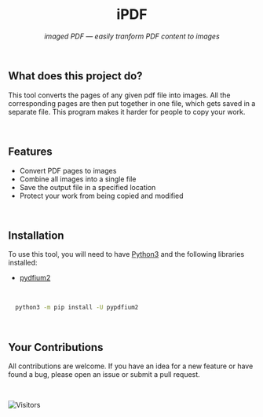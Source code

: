 <p align="center">
 <h1 align="center">iPDF</h1>
 <p align="center"><i>imaged PDF — easily tranform PDF content to images</i></p>
</p>
<br>

## What does this project do?
 This tool converts the pages of any given pdf file into images. All the corresponding pages are then put together in one file, which gets saved in a separate file. This program makes it harder for people to copy your work.

<br>

## Features
- Convert PDF pages to images
- Combine all images into a single file
- Save the output file in a specified location
- Protect your work from being copied and modified

<br>

## Installation
To use this tool, you will need to have [Python3](https://www.python.org/) and the following libraries installed:
- [pydfium2](https://github.com/pypdfium2-team/pypdfium2)
<br>

```bash
  python3 -m pip install -U pypdfium2
```

<br>

## Your Contributions
All contributions are welcome. If you have an idea for a new feature or have found a bug, please open an issue or submit a pull request.

<br>

![Visitors](https://api.visitorbadge.io/api/visitors?path=https%3A%2F%2Fgithub.com%2Finboxsgk%2FiPDF&label=Views&countColor=%23263759)
